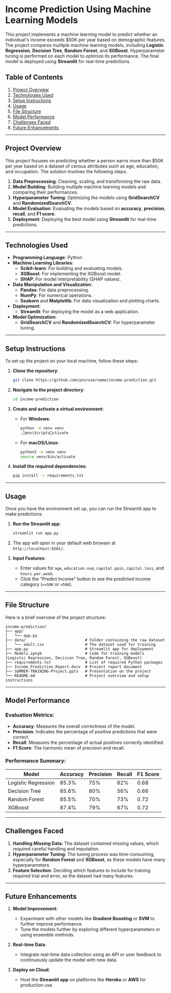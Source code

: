 
# Income Prediction Using Machine Learning Models

This project implements a machine learning model to predict whether an individual's income exceeds $50K per year based on demographic features. The project compares multiple machine learning models, including **Logistic Regression**, **Decision Tree**, **Random Forest**, and **XGBoost**. Hyperparameter tuning is performed on each model to optimize its performance. The final model is deployed using **Streamlit** for real-time predictions.

## Table of Contents

1. [Project Overview](#project-overview)
2. [Technologies Used](#technologies-used)
3. [Setup Instructions](#setup-instructions)
4. [Usage](#usage)
5. [File Structure](#file-structure)
6. [Model Performance](#model-performance)
7. [Challenges Faced](#challenges-faced)
8. [Future Enhancements](#future-enhancements)

---

## Project Overview

This project focuses on predicting whether a person earns more than $50K per year based on a dataset of census attributes such as age, education, and occupation. The solution involves the following steps:

1. **Data Preprocessing**: Cleaning, scaling, and transforming the raw data.
2. **Model Building**: Building multiple machine learning models and comparing their performances.
3. **Hyperparameter Tuning**: Optimizing the models using **GridSearchCV** and **RandomizedSearchCV**.
4. **Model Evaluation**: Evaluating the models based on **accuracy**, **precision**, **recall**, and **F1 score**.
5. **Deployment**: Deploying the best model using **Streamlit** for real-time predictions.

---

## Technologies Used

- **Programming Language**: Python
- **Machine Learning Libraries**:
  - **Scikit-learn**: For building and evaluating models.
  - **XGBoost**: For implementing the XGBoost model.
  - **SHAP**: For model interpretability (SHAP values).
- **Data Manipulation and Visualization**:
  - **Pandas**: For data preprocessing.
  - **NumPy**: For numerical operations.
  - **Seaborn** and **Matplotlib**: For data visualization and plotting charts.
- **Deployment**:
  - **Streamlit**: For deploying the model as a web application.
- **Model Optimization**:
  - **GridSearchCV** and **RandomizedSearchCV**: For hyperparameter tuning.

---

## Setup Instructions

To set up the project on your local machine, follow these steps:

1. **Clone the repository**:
   ```bash
   git clone https://github.com/yourusername/income-prediction.git
   ```

2. **Navigate to the project directory**:
   ```bash
   cd income-prediction
   ```

3. **Create and activate a virtual environment**:
   - For **Windows**:
     ```bash
     python -m venv venv
     .env\Scriptsctivate
     ```
   - For **macOS/Linux**:
     ```bash
     python3 -m venv venv
     source venv/bin/activate
     ```

4. **Install the required dependencies**:
   ```bash
   pip install -r requirements.txt
   ```

---

## Usage

Once you have the environment set up, you can run the Streamlit app to make predictions:

1. **Run the Streamlit app**:
   ```bash
   streamlit run app.py
   ```

2. The app will open in your default web browser at `http://localhost:8501/`.

3. **Input Features**:
   - Enter values for `age`, `education.num`, `capital.gain`, `capital.loss`, and `hours.per.week`.
   - Click the "Predict Income" button to see the predicted income category (`<=50K` or `>50K`).

---

## File Structure

Here is a brief overview of the project structure:

```
income-prediction/
├── app/
│   └── app.py 
├── data/                          # Folder containing the raw dataset
│   └── adult.csv                  # The dataset used for training
├── app.py                         # Streamlit app for deployment
├── Models.ipnyb                   # Code for training models (Logistic Regression, Decision Tree, Random Forest, XGBoost)
├── requirements.txt               # List of required Python packages
├── Income_Prediction_Report.docx  # Project report document
├── SUMMER-TRAINING-Project.pptx   # Presentation on the project
└── README.md                      # Project overview and setup instructions
```

---

## Model Performance

### Evaluation Metrics:
- **Accuracy**: Measures the overall correctness of the model.
- **Precision**: Indicates the percentage of positive predictions that were correct.
- **Recall**: Measures the percentage of actual positives correctly identified.
- **F1 Score**: The harmonic mean of precision and recall.

### Performance Summary:

| Model                | Accuracy | Precision | Recall | F1 Score |
|----------------------|----------|-----------|--------|----------|
| Logistic Regression   | 85.3%    | 75%       | 62%    | 0.68     |
| Decision Tree         | 85.6%    | 80%       | 56%    | 0.66     |
| Random Forest         | 85.5%    | 70%       | 73%    | 0.72     |
| XGBoost              | 87.4%    | 79%       | 67%    | 0.72     |

---

## Challenges Faced

1. **Handling Missing Data**: The dataset contained missing values, which required careful handling and imputation.
2. **Hyperparameter Tuning**: The tuning process was time-consuming, especially for **Random Forest** and **XGBoost**, as these models have many hyperparameters.
3. **Feature Selection**: Deciding which features to include for training required trial and error, as the dataset had many features.

---

## Future Enhancements

1. **Model Improvement**:
   - Experiment with other models like **Gradient Boosting** or **SVM** to further improve performance.
   - Tune the models further by exploring different hyperparameters or using ensemble methods.

2. **Real-time Data**:
   - Integrate real-time data collection using an API or user feedback to continuously update the model with new data.

3. **Deploy on Cloud**:
   - Host the **Streamlit app** on platforms like **Heroku** or **AWS** for production use.

